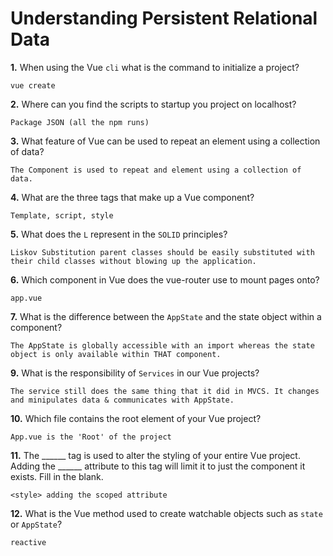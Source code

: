 # Understanding Persistent Relational Data

**1.** When using the Vue `cli` what is the command to initialize a project?
<!-- enter you answer in the space below -->
```
vue create
```
**2.** Where can you find the scripts to startup you project on localhost?
<!-- enter you answer in the space below -->
```
Package JSON (all the npm runs)

```
**3.** What feature of Vue can be used to repeat an element using a collection of data?
<!-- enter you answer in the space below -->
```
The Component is used to repeat and element using a collection of data.
```
**4.** What are the three tags that make up a Vue component?
<!-- enter you answer in the space below -->
```
Template, script, style
```
**5.** What does the `L` represent in the `SOLID` principles?
<!-- enter you answer in the space below -->
```
Liskov Substitution parent classes should be easily substituted with their child classes without blowing up the application.
```
**6.** Which component in Vue does the vue-router use to mount pages onto?
<!-- enter you answer in the space below -->
```
app.vue
```
**7.** What is the difference between the `AppState` and the state object within a component?
<!-- enter you answer in the space below -->
```
The AppState is globally accessible with an import whereas the state object is only available within THAT component.
```
**9.** What is the responsibility of `Services` in our Vue projects?
<!-- enter you answer in the space below -->
```
The service still does the same thing that it did in MVCS. It changes and minipulates data & communicates with AppState.
```
**10.** Which file contains the root element of your Vue project?
<!-- enter you answer in the space below -->
```
App.vue is the 'Root' of the project
```
**11.** The ______ tag is used to alter the styling of your entire Vue project.  Adding the ______ attribute to this tag will limit it to just the component it exists.  Fill in the blank.
<!-- enter you answer in the space below -->
```
<style> adding the scoped attribute
```
**12.** What is the Vue method used to create watchable objects such as `state` or `AppState`?
<!-- enter you answer in the space below -->
```
reactive
```